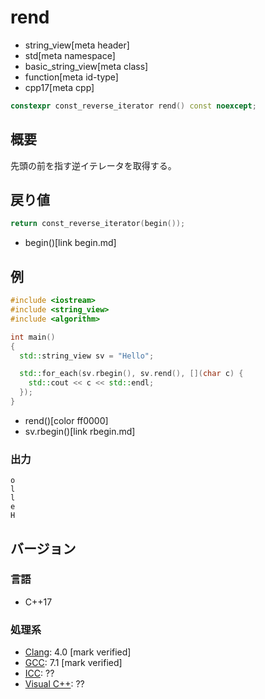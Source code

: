 # rend
* string_view[meta header]
* std[meta namespace]
* basic_string_view[meta class]
* function[meta id-type]
* cpp17[meta cpp]

```cpp
constexpr const_reverse_iterator rend() const noexcept;
```

## 概要
先頭の前を指す逆イテレータを取得する。


## 戻り値
```cpp
return const_reverse_iterator(begin());
```
* begin()[link begin.md]


## 例
```cpp example
#include <iostream>
#include <string_view>
#include <algorithm>

int main()
{
  std::string_view sv = "Hello";

  std::for_each(sv.rbegin(), sv.rend(), [](char c) {
    std::cout << c << std::endl;
  });
}
```
* rend()[color ff0000]
* sv.rbegin()[link rbegin.md]

### 出力
```
o
l
l
e
H
```


## バージョン
### 言語
- C++17

### 処理系
- [Clang](/implementation.md#clang): 4.0 [mark verified]
- [GCC](/implementation.md#gcc): 7.1 [mark verified]
- [ICC](/implementation.md#icc): ??
- [Visual C++](/implementation.md#visual_cpp): ??
